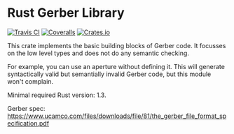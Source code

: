 # Rust Gerber Library

[![Travis CI][travis-ci-badge]][travis-ci]
[![Coveralls][coveralls-badge]][coveralls]
[![Crates.io][crates-io-badge]][crates-io]

This crate implements the basic building blocks of Gerber code. It focusses on
the low level types and does not do any semantic checking.

For example, you can use an aperture without defining it. This will generate
syntactically valid but semantially invalid Gerber code, but this module won't
complain.

Minimal required Rust version: 1.3.

Gerber spec: https://www.ucamco.com/files/downloads/file/81/the_gerber_file_format_specification.pdf

<!-- Badges -->
[travis-ci]: https://travis-ci.org/dbrgn/gerber-types-rs
[travis-ci-badge]: https://img.shields.io/travis/dbrgn/gerber-types-rs.svg
[coveralls]: https://coveralls.io/github/dbrgn/gerber-types-rs
[coveralls-badge]: https://img.shields.io/coveralls/dbrgn/gerber-types-rs.svg
[crates-io]: https://crates.io/crates/gerber-types
[crates-io-badge]: https://img.shields.io/crates/v/gerber-types.svg
